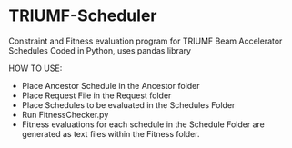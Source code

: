 # TRIUMF-Scheduler
Constraint and Fitness evaluation program for TRIUMF Beam Accelerator Schedules
Coded in Python, uses pandas library

HOW TO USE:
* Place Ancestor Schedule in the Ancestor folder
* Place Request File in the Request folder
* Place Schedules to be evaluated in the Schedules Folder
* Run FitnessChecker.py
* Fitness evaluations for each schedule in the Schedule Folder are generated as text files within the Fitness folder.
